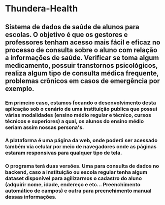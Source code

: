 # Thundera-Health

## Sistema de dados de saúde de alunos para escolas. O objetivo é que os gestores e professores tenham acesso mais fácil e eficaz no processo de consulta sobre o  aluno com relação a informações de saúde. Verificar se toma algum medicamento, possuir transtornos psicológicos, realiza algum tipo de consulta médica frequente, problemas crônicos em casos de emergência por exemplo.

### Em primeiro caso, estamos focando o desenvolvimento desta aplicação sob o cenário de uma instituíção publica que possui várias modalidades (ensino médio regular e técnico, cursos técnicos e superiores) a qual, os alunos do ensino médio seriam assim nossas persona's.

### A plataforma é uma página da web, onde poderá ser acessado também via celular por meio de navegadores onde as páginas estaram responsivas para qualquer tipo de tela.

### O programa terá duas versões. Uma para consulta de dados no backend, caso a instituíção ou escola regular tenha algum dataset disponível para agilizarmos o cadastro do aluno (adquirir nome, idade, endereço e etc... Preenchimento automático de campos) e outra para  preenchimento manual dessas informações.

